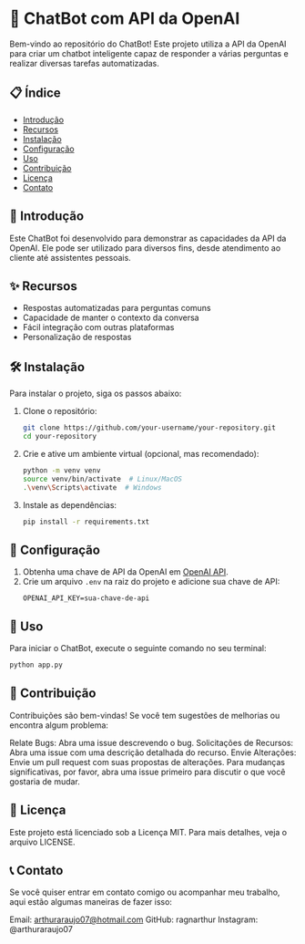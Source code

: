 # 🤖 ChatBot com API da OpenAI

Bem-vindo ao repositório do ChatBot! Este projeto utiliza a API da OpenAI para criar um chatbot inteligente capaz de responder a várias perguntas e realizar diversas tarefas automatizadas.

## 📋 Índice

- [Introdução](#introdução)
- [Recursos](#recursos)
- [Instalação](#instalação)
- [Configuração](#configuração)
- [Uso](#uso)
- [Contribuição](#contribuição)
- [Licença](#licença)
- [Contato](#contato)

## 📘 Introdução

Este ChatBot foi desenvolvido para demonstrar as capacidades da API da OpenAI. Ele pode ser utilizado para diversos fins, desde atendimento ao cliente até assistentes pessoais.

## ✨ Recursos

- Respostas automatizadas para perguntas comuns
- Capacidade de manter o contexto da conversa
- Fácil integração com outras plataformas
- Personalização de respostas

## 🛠️ Instalação

Para instalar o projeto, siga os passos abaixo:

1. Clone o repositório:
    ```bash
    git clone https://github.com/your-username/your-repository.git
    cd your-repository
    ```

2. Crie e ative um ambiente virtual (opcional, mas recomendado):
    ```bash
    python -m venv venv
    source venv/bin/activate  # Linux/MacOS
    .\venv\Scripts\activate  # Windows
    ```

3. Instale as dependências:
    ```bash
    pip install -r requirements.txt
    ```

## 🔧 Configuração

1. Obtenha uma chave de API da OpenAI em [OpenAI API](https://beta.openai.com/signup/).
2. Crie um arquivo `.env` na raiz do projeto e adicione sua chave de API:
    ```env
    OPENAI_API_KEY=sua-chave-de-api
    ```

## 🚀 Uso

Para iniciar o ChatBot, execute o seguinte comando no seu terminal:

```bash
python app.py
```
## 🤝 Contribuição
Contribuições são bem-vindas! Se você tem sugestões de melhorias ou encontra algum problema:

Relate Bugs: Abra uma issue descrevendo o bug.
Solicitações de Recursos: Abra uma issue com uma descrição detalhada do recurso.
Envie Alterações: Envie um pull request com suas propostas de alterações. Para mudanças significativas, por favor, abra uma issue primeiro para discutir o que você gostaria de mudar.

## 📜 Licença
Este projeto está licenciado sob a Licença MIT. Para mais detalhes, veja o arquivo LICENSE.

## 📞 Contato
Se você quiser entrar em contato comigo ou acompanhar meu trabalho, aqui estão algumas maneiras de fazer isso:

Email: arthuraraujo07@hotmail.com
GitHub: ragnarthur
Instagram: @arthuraraujo07